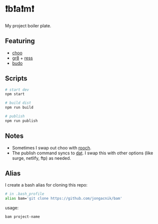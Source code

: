 # ❗️️b❗️a❗️m❗️

My project boiler plate.

## Featuring

- [choo](https://github.com/jongacnik/byo)
- [gr8](https://github.com/jongacnik/gr8) + [ress](https://github.com/filipelinhares/ress)
- [budo](https://github.com/mattdesl/budo)

## Scripts

```bash
# start dev
npm start

# build dist
npm run build

# publish
npm run publish
```

## Notes

- Sometimes I swap out choo with [rooch](https://github.com/yoshuawuyts/rooch).
- The publish command syncs to [dat](https://github.com/datproject/dat). I swap this with other options (like surge, netlify, ftp) as needed.

## Alias

I create a bash alias for cloning this repo:

```bash
# in .bash_profile
alias bam='git clone https://github.com/jongacnik/bam'
```

usage:

```bash
bam project-name
```

